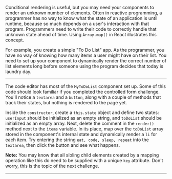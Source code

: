 <div class="challenge-instructions react"><div><section id="description">
<p>Conditional rendering is useful, but you may need your components to render an unknown number of elements. Often in reactive programming, a programmer has no way to know what the state of an application is until runtime, because so much depends on a user's interaction with that program. Programmers need to write their code to correctly handle that unknown state ahead of time. Using <code>Array.map()</code> in React illustrates this concept.</p>
<p>For example, you create a simple "To Do List" app. As the programmer, you have no way of knowing how many items a user might have on their list. You need to set up your component to dynamically render the correct number of list elements long before someone using the program decides that today is laundry day.</p>
</section></div><hr/><div><section id="instructions">
<p>The code editor has most of the <code>MyToDoList</code> component set up. Some of this code should look familiar if you completed the controlled form challenge. You'll notice a <code>textarea</code> and a <code>button</code>, along with a couple of methods that track their states, but nothing is rendered to the page yet.</p>
<p>Inside the <code>constructor</code>, create a <code>this.state</code> object and define two states: <code>userInput</code> should be initialized as an empty string, and <code>toDoList</code> should be initialized as an empty array. Next, delete the comment in the <code>render()</code> method next to the <code>items</code> variable. In its place, map over the <code>toDoList</code> array stored in the component's internal state and dynamically render a <code>li</code> for each item. Try entering the string <code>eat, code, sleep, repeat</code> into the <code>textarea</code>, then click the button and see what happens.</p>
<p><strong>Note:</strong> You may know that all sibling child elements created by a mapping operation like this do need to be supplied with a unique <code>key</code> attribute. Don't worry, this is the topic of the next challenge.</p>
</section></div><hr/></div>